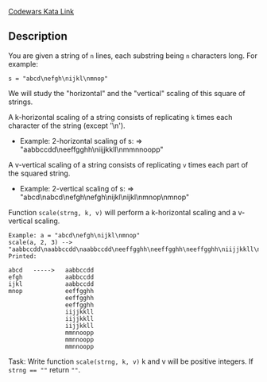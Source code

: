 [Codewars Kata Link](https://www.codewars.com/kata/56ed20a2c4e5d69155000301)

## Description

You are given a string of `n` lines, each substring being `n` characters long. For example:

`s = "abcd\nefgh\nijkl\nmnop"`

We will study the "horizontal" and the "vertical" scaling of this square of strings.

A k-horizontal scaling of a string consists of replicating `k` times each character of the string (except '\n').

- Example: 2-horizontal scaling of s: => "aabbccdd\neeffgghh\niijjkkll\nmmnnoopp"

A v-vertical scaling of a string consists of replicating `v` times each part of the squared string.

- Example: 2-vertical scaling of s: => "abcd\nabcd\nefgh\nefgh\nijkl\nijkl\nmnop\nmnop"

Function `scale(strng, k, v)` will perform a k-horizontal scaling and a v-vertical scaling.

```plaintext
Example: a = "abcd\nefgh\nijkl\nmnop"
scale(a, 2, 3) --> "aabbccdd\naabbccdd\naabbccdd\neeffgghh\neeffgghh\neeffgghh\niijjkkll\niijjkkll\niijjkkll\nmmnnoopp\nmmnnoopp\nmmnnoopp"
Printed:
```

```plaintext
abcd   ----->   aabbccdd
efgh            aabbccdd
ijkl            aabbccdd
mnop            eeffgghh
                eeffgghh
                eeffgghh
                iijjkkll
                iijjkkll
                iijjkkll
                mmnnoopp
                mmnnoopp
                mmnnoopp
```

Task:
Write function `scale(strng, k, v)` k and v will be positive integers. If `strng == ""` return `""`.

